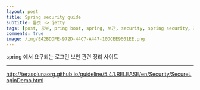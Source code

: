 ```yaml
---
layout: post
title: Spring security guide
subtitle: 톰캣 -> jetty
tags: [post, 공부, pring boot, spring, 보안, security, spring security, 가이드]
comments: true
image: /img/E42BDDFE-972D-44C7-A447-10DCEE9601EE.png
---
```




spring 에서 요구되는 로그인 보안 관련 정리 사이트

  
___
  

http://terasolunaorg.github.io/guideline/5.4.1.RELEASE/en/Security/SecureLoginDemo.html
